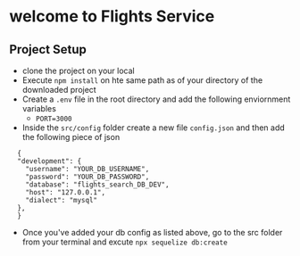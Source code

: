 # welcome to Flights Service

## Project Setup
- clone the project on your local
- Execute `npm install` on hte same path as of your directory of the downloaded project
- Create a `.env` file in the root directory and add the following enviornment variables
   - `PORT=3000`
- Inside the `src/config` folder create a new file `config.json` and then add the following piece of json

``` 
  {
  "development": {
    "username": "YOUR_DB_USERNAME",
    "password": "YOUR_DB_PASSWORD",
    "database": "flights_search_DB_DEV",
    "host": "127.0.0.1",
    "dialect": "mysql"
  },
  }

```

- Once you've added your db config as listed above, go to the src folder from your terminal and excute `npx sequelize db:create`
